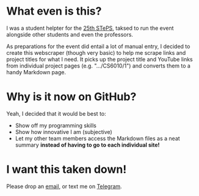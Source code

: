# What even is this?

I was a student helpter for the [25th STePS](https://uvents.nus.edu.sg/event/25th-steps), taksed to run the event alongside other students and even the professors.

As preparations for the event did entail a lot of manual entry, I decided to create this webscraper (though very basic) to help me scrape links and project titles for what I need. It picks up the project title and YouTube links from individual project pages (e.g. ".../CS6010/1") and converts them to a handy Markdown page.

# Why is it now on GitHub?

Yeah, I decided that it would be best to:
- Show off my programming skills
- Show how innovative I am (subjective)
- Let my other team members access the Markdown files as a neat summary **instead of having to go to each individual site!**

# I want this taken down!

Please drop an [email](mailto:zhanghaodong101@outlook.com), or text me on [Telegram](t.me/@zhd1987e). 

